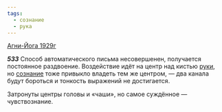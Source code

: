```yaml
---
tags:
  - сознание
  - рука
---
```


[Агни-Йога 1929г](https://127.0.0.1:4002/agni/1929)

___533___
Способ автоматического письма несовершенен, получается постоянное раздвоение. Воздействие идёт на центр над кистью [руки](../../../tags/#рука), но [сознание](../../../tags/#сознание) тоже привыкло владеть тем же центром, — два канала будут бороться и тонкость выражений не достигается.   

Затронуты центры головы и «чаши», но самое суждённое — чувствознание.